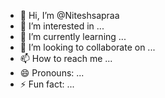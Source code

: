 - 👋 Hi, I’m @Niteshsapraa
- 👀 I’m interested in ...
- 🌱 I’m currently learning ...
- 💞️ I’m looking to collaborate on ...
- 📫 How to reach me ...
- 😄 Pronouns: ...
- ⚡ Fun fact: ...

<!---
Niteshsapraa/Niteshsapraa is a ✨ special ✨ repository because its `README.md` (this file) appears on your GitHub profile.
You can click the Preview link to take a look at your changes.
--->
